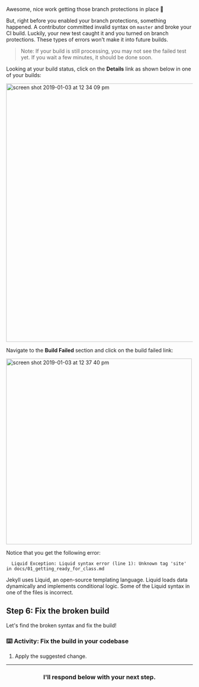 Awesome, nice work getting those branch protections in place :tada:

But, right before you enabled your branch protections, something happened. A contributor committed invalid syntax on `master` and broke your CI build. Luckily, your new test caught it and you turned on branch protections. These types of errors won't make it into future builds.

> Note: If your build is still processing, you may not see the failed test yet. If you wait a few minutes, it should be done soon.

Looking at your build status, click on the **Details** link as shown below in one of your builds:

<img width="697" alt="screen shot 2019-01-03 at 12 34 09 pm" src="https://user-images.githubusercontent.com/6351798/50661931-ea614b80-0f61-11e9-8db1-94b7597d1b21.png">

Navigate to the **Build Failed** section and click on the build failed link:

<img width="501" alt="screen shot 2019-01-03 at 12 37 40 pm" src="https://user-images.githubusercontent.com/6351798/50662014-285e6f80-0f62-11e9-909a-f8efdf6188a1.png">

Notice that you get the following error:

```shell
  Liquid Exception: Liquid syntax error (line 1): Unknown tag 'site' in docs/01_getting_ready_for_class.md
```

Jekyll uses Liquid, an open-source templating language. Liquid loads data dynamically and implements conditional logic. Some of the Liquid syntax in one of the files is incorrect.

## Step 6: Fix the broken build

Let's find the broken syntax and fix the build!

### :keyboard: Activity: Fix the build in your codebase

1. Apply the suggested change.

<hr>
<h3 align="center">I'll respond below with your next step.</h3>
